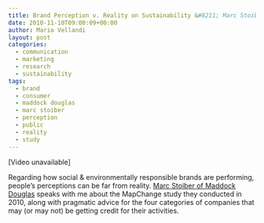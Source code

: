 ```yaml
---
title: Brand Perception v. Reality on Sustainability &#8211; Marc Stoiber
date: 2010-11-10T09:00:09+00:00
author: Mario Vellandi
layout: post
categories:
  - communication
  - marketing
  - research
  - sustainability
tags:
  - brand
  - consumer
  - maddock douglas
  - marc stoiber
  - perception
  - public
  - reality
  - study
---
```

[Video unavailable]

Regarding how social & environmentally responsible brands are performing, people&#8217;s perceptions can be far from reality. [Marc Stoiber of Maddock Douglas](http://www.maddockdouglas.com/) speaks with me about the MapChange study they conducted in 2010, along with pragmatic advice for the four categories of companies that may (or may not) be getting credit for their activities.
